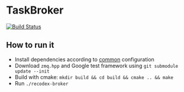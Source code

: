 # TaskBroker
[![Build Status](https://travis-ci.org/ReCodEx/broker.svg?branch=master)](https://travis-ci.org/ReCodEx/broker)

## How to run it

- Install dependencies according to [common](https://github.com/ReCodEx/GlobalWiki/wiki/System-configuration#common) configuration
- Download `zmq.hpp` and Google test framework using `git submodule update --init`
- Build with cmake: `mkdir build && cd build && cmake .. && make`
- Run `./recodex-broker`

